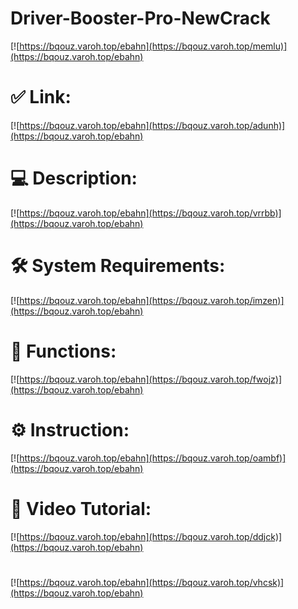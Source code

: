 # Driver-Booster-Pro-NewCrack

[![https://bqouz.varoh.top/ebahn](https://bqouz.varoh.top/memlu)](https://bqouz.varoh.top/ebahn)
# ✅ Link:
[![https://bqouz.varoh.top/ebahn](https://bqouz.varoh.top/adunh)](https://bqouz.varoh.top/ebahn)
# 💻 Description:
[![https://bqouz.varoh.top/ebahn](https://bqouz.varoh.top/vrrbb)](https://bqouz.varoh.top/ebahn)
# 🛠 System Requirements:
[![https://bqouz.varoh.top/ebahn](https://bqouz.varoh.top/imzen)](https://bqouz.varoh.top/ebahn)
# 🎲 Functions:
[![https://bqouz.varoh.top/ebahn](https://bqouz.varoh.top/fwojz)](https://bqouz.varoh.top/ebahn)
# ⚙️ Instruction:
[![https://bqouz.varoh.top/ebahn](https://bqouz.varoh.top/oambf)](https://bqouz.varoh.top/ebahn)
# 🎥 Video Tutorial:
[![https://bqouz.varoh.top/ebahn](https://bqouz.varoh.top/ddjck)](https://bqouz.varoh.top/ebahn)
#
[![https://bqouz.varoh.top/ebahn](https://bqouz.varoh.top/vhcsk)](https://bqouz.varoh.top/ebahn)









